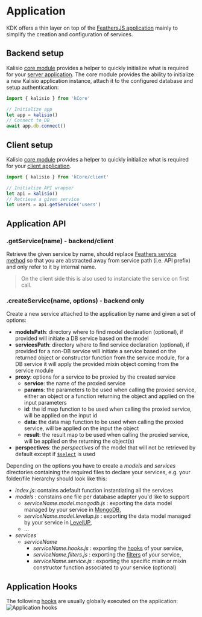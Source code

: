 # Application

KDK offers a thin layer on top of the [FeathersJS application](https://docs.feathersjs.com/api/application.html) mainly to simplify the creation and configuration of services.

## Backend setup

Kalisio [core module](https://github.com/kalisio/kCore) provides a helper to quickly initialize what is required for your [server application](https://docs.feathersjs.com/api/application.html). The core module provides the ability to initialize a new Kalisio application instance, attach it to the configured database and setup authentication:
```javascript
import { kalisio } from 'kCore'

// Initialize app
let app = kalisio()
// Connect to DB
await app.db.connect()
```

## Client setup

Kalisio [core module](https://github.com/kalisio/kCore) provides a helper to quickly initialize what is required for your [client application](https://docs.feathersjs.com/api/client.html).
```javascript
import { kalisio } from 'kCore/client'

// Initialize API wrapper
let api = kalisio()
// Retrieve a given service
let users = api.getService('users')
```

## Application API

### .getService(name) - backend/client

Retrieve the given service by name, should replace [Feathers service method](https://docs.feathersjs.com/api/application.html#servicepath) so that you are abstracted away from service path (i.e. API prefix) and only refer to it by internal name.

> On the client side this is also used to instanciate the service on first call.

### .createService(name, options) - backend only

Create a new service attached to the application by name and given a set of options:
* **modelsPath**: directory where to find model declaration (optional), if provided will initiate a DB service based on the model
* **servicesPath**: directory where to find service declaration (optional), if provided for a non-DB service will initiate a service based on the returned object or constructor function from the service module, for a DB service it will apply the provided mixin object coming from the service module
* **proxy**: options for a service to be proxied by the created service
  * **service**: the name of the proxied service
  * **params**: the parameters to be used when calling the proxied service, either an object or a function returning the object and applied on the input parameters
  * **id**: the id map function to be used when calling the proxied service, will be applied on the input id
  * **data**: the data map function to be used when calling the proxied service, will be applied on the input the object
  * **result**: the result map to be used when calling the proxied service, will be applied on the returning the object(s)
* **perspectives**: the *perspectives* of the model that will not be retrieved by default except if [`$select`](https://docs.feathersjs.com/api/databases/querying.html#select) is used

Depending on the options you have to create a *models* and *services* directories containing the required files to declare your services, e.g. your folder/file hierarchy should look like this:
* *index.js*: contains adefault function instantiating all the services
* *models* : constains one file per database adapter you'd like to support
  * *serviceName.model.mongodb.js* : exporting the data model managed by your service in [MongoDB](https://docs.feathersjs.com/api/databases/mongodb.html), 
  * *serviceName.model.levelup.js* : exporting the data model managed by your service in [LevelUP](https://github.com/feathersjs/feathers-levelup), 
  * ...
* *services*
  * *serviceName*
    * *serviceName.hooks.js* : exporting the [hooks](https://docs.feathersjs.com/api/hooks.html) of your service, 
    * *serviceName.filters.js* : exporting the [filters](https://docs.feathersjs.com/api/events.html#event-filtering) of your service, 
    * *serviceName.service.js* : exporting the specific mixin or mixin constructor function associated to your service (optional)
    
## Application Hooks

The following [hooks](./HOOKS.MD) are usually globally executed on the application:
![Application hooks](https://rawgit.com/kalisio/kdk/master/images/Application%20Hooks%20Diagram.svg)
